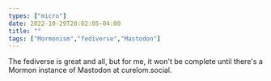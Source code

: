 ```yaml
---
types: ["micro"]
date: 2022-10-29T20:02:05-04:00
title: ""
tags: ["Mormonism","fediverse","Mastodon"]
---
```

The fediverse is great and all, but for me, it won't be complete until there's a Mormon instance of Mastodon at curelom.social.
